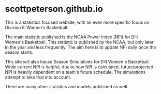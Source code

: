 # scottpeterson.github.io

This is a statistics focused website, with an even more specific focus on Division III Women's Basketball.

The main statistic published is the NCAA Power Index (NPI) for DIII Women's Basketball. This statistic is published by the NCAA, but only later in the year and less frequently. The aim here is to update NPI daily once the season starts.

This site will also house Season Simulations for DIII Women's Basketball. While current NPI is helpful, due to how NPI is calculated, future/projected NPI is heavily dependent on a team's future schedule. The simulations attempt to take that into account.

There are many other statistics and models published as well.
